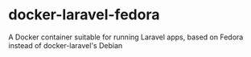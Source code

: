 # docker-laravel-fedora
A Docker container suitable for running Laravel apps, based on Fedora instead of docker-laravel's Debian
